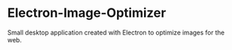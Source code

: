 # Electron-Image-Optimizer
Small desktop application created with Electron to optimize images for the web.
